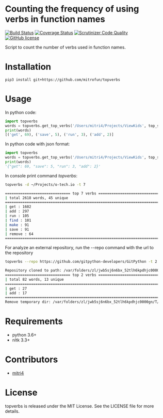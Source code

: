 Counting the frequency of using verbs in function names
=====
[![Build Status](https://travis-ci.org/mitrofun/topverbs.svg?branch=master)](https://travis-ci.org/mitrofun/topverbs) [![Coverage Status](https://coveralls.io/repos/github/mitrofun/topverbs/badge.svg?branch=master)](https://coveralls.io/github/mitrofun/topverbs?branch=master) [![Scrutinizer Code Quality](https://scrutinizer-ci.com/g/mitrofun/topverbs/badges/quality-score.png?b=master)](https://scrutinizer-ci.com/g/mitrofun/topverbs/?branch=master) [![GitHub license](https://img.shields.io/github/license/Naereen/StrapDown.js.svg)](https://github.com/mitrofun/topverbs/blob/master/LICENSE)

Script to count the number of verbs used in function names.

Installation
=====
    pip3 install git+https://github.com/mitrofun/topverbs

Usage
=====
In python code:
```python
import topverbs
words = topverbs.get_top_verbs('/Users/mitri4/Projects/ViewKids', top_size=5)
print(words) 
[('get', 69), ('save', 5), ('run', 3), ('add', 2)]
```

In python code with json format:
```python
import topverbs
words = topverbs.get_top_verbs('/Users/mitri4/Projects/ViewKids', top_size=5, format_data='json')
print(words) 
'{"get": 69, "save": 5, "run": 3, "add": 2}'
```

In console print command *topverbs*:
```bash
topverbs -d ~/Projects/o-tech.io -t 7

============================== top 7 verbs ==============================
| total 2618 words, 45 unique                                           |
=========================================================================
| get : 1602                                                            |
| add : 297                                                             |
| run : 105                                                             |
| find : 101                                                            |
| make : 91                                                             |
| save : 91                                                             |
| remove : 64                                                           |
=========================================================================
```

For analyze an external repository, run the --repo command with the url to the repository

```bash
topverbs --repo https://github.com/gitpython-developers/GitPython -t 2

Repository cloned to path: /var/folders/zl/jwb5sj6n6bx_52tlh6kpdhjc0000gn/T/tmpwdnxg4k7/
============================== top 2 verbs ==============================
| total 82 words, 13 unique                                             |
=========================================================================
| get : 27                                                              |
| add : 17                                                              |
=========================================================================
Remove temporary dir: /var/folders/zl/jwb5sj6n6bx_52tlh6kpdhjc0000gn/T/tmpwdnxg4k7
```

Requirements
=====
- python 3.6+
- nltk 3.3+

Contributors
=====
- [mitri4](https://github.com/mitrofun)


License
=====
topverbs is released under the MIT License. See the LICENSE file for more details.
